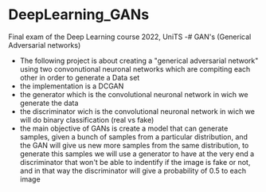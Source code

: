 # DeepLearning_GANs
Final exam of the Deep Learning course 2022, UniTS
-# GAN's (Generical Adversarial networks)
* The following project is about creating a "generical adversarial network" using two convonutional neuronal networks which are compiting each other in order to generate a Data set
* the implementation is a DCGAN
* the generator which is the convolutional neuronal network in wich we generate the data
* the discriminator wich is the convolutional neuronal network in wich we will do binary classification (real vs fake)
* the main objective of GANs is create a model that can generate samples, given a bunch of samples from a particular distribution, and the GAN will give us new more samples from the same distribution, to generate this samples we will use a generator to have at the very end a discriminator that won't be able to indentify if the image is fake or not, and in that way the discriminator will give a probability of 0.5 to each image
